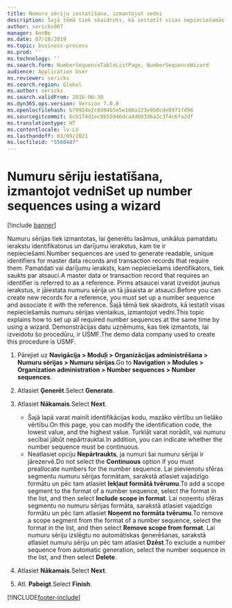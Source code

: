 ```yaml
---
title: Numuru sēriju iestatīšana, izmantojot vedni
description: Šajā tēmā tiek skaidrots, kā iestatīt visas nepieciešamās numuru sērijas vienlaikus, izmantojot vedni.
author: sericks007
manager: AnnBe
ms.date: 07/18/2019
ms.topic: business-process
ms.prod: ''
ms.technology: ''
ms.search.form: NumberSequenceTableListPage, NumberSequenceWizard
audience: Application User
ms.reviewer: sericks
ms.search.region: Global
ms.author: sericks
ms.search.validFrom: 2016-06-30
ms.dyn365.ops.version: Version 7.0.0
ms.openlocfilehash: b79924e2c8d94b5e5e160a123e9b0cde0971fd96
ms.sourcegitcommit: 6cb174d1ec8b55946dca4db03d6a3c3f4c6fa2df
ms.translationtype: HT
ms.contentlocale: lv-LV
ms.lasthandoff: 03/09/2021
ms.locfileid: "5560487"
---
```

# <a name="set-up-number-sequences-using-a-wizard"></a><span data-ttu-id="b819c-103">Numuru sēriju iestatīšana, izmantojot vedni</span><span class="sxs-lookup"><span data-stu-id="b819c-103">Set up number sequences using a wizard</span></span>

[!include [banner](../../includes/banner.md)]

<span data-ttu-id="b819c-104">Numuru sērijas tiek izmantotas, lai ģenerētu lasāmus, unikālus pamatdatu ierakstu identifikatorus un darījumu ierakstus, kam tie ir nepieciešami.</span><span class="sxs-lookup"><span data-stu-id="b819c-104">Number sequences are used to generate readable, unique identifiers for master data records and transaction records that require them.</span></span> <span data-ttu-id="b819c-105">Pamatdati vai darījumu ieraksts, kam nepieciešams identifikators, tiek saukts par atsauci.</span><span class="sxs-lookup"><span data-stu-id="b819c-105">A master data or transaction record that requires an identifier is referred to as a reference.</span></span> <span data-ttu-id="b819c-106">Pirms atsaucei varat izveidot jaunus ierakstus, ir jāiestata numuru sērija un tā jāsaista ar atsauci.</span><span class="sxs-lookup"><span data-stu-id="b819c-106">Before you can create new records for a reference, you must set up a number sequence and associate it with the reference.</span></span> <span data-ttu-id="b819c-107">Šajā tēmā tiek skaidrots, kā iestatīt visas nepieciešamās numuru sērijas vienlaikus, izmantojot vedni.</span><span class="sxs-lookup"><span data-stu-id="b819c-107">This topic explains how to set up all required number sequences at the same time by using a wizard.</span></span> <span data-ttu-id="b819c-108">Demonstrācijas datu uzņēmums, kas tiek izmantots, lai izveidotu šo procedūru, ir USMF.</span><span class="sxs-lookup"><span data-stu-id="b819c-108">The demo data company used to create this procedure is USMF.</span></span>

1. <span data-ttu-id="b819c-109">Pārejiet uz **Navigācija > Moduļi > Organizācijas administrēšana > Numuru sērijas > Numuru sērijas**.</span><span class="sxs-lookup"><span data-stu-id="b819c-109">Go to **Navigation > Modules > Organization administration > Number sequences > Number sequences**.</span></span>
2. <span data-ttu-id="b819c-110">Atlasiet **Ģenerēt**.</span><span class="sxs-lookup"><span data-stu-id="b819c-110">Select **Generate**.</span></span>
3. <span data-ttu-id="b819c-111">Atlasiet **Nākamais**.</span><span class="sxs-lookup"><span data-stu-id="b819c-111">Select **Next**.</span></span>

   - <span data-ttu-id="b819c-112">Šajā lapā varat mainīt identifikācijas kodu, mazāko vērtību un lielāko vērtību.</span><span class="sxs-lookup"><span data-stu-id="b819c-112">On this page, you can modify the identification code, the lowest value, and the highest value.</span></span> <span data-ttu-id="b819c-113">Turklāt varat norādīt, vai numuru secībai jābūt nepārtrauktai.</span><span class="sxs-lookup"><span data-stu-id="b819c-113">In addition, you can indicate whether the number sequence must be continuous.</span></span>   
   - <span data-ttu-id="b819c-114">Neatlasiet opciju **Nepārtraukts**, ja numuri šai numuru sērijai ir jārezervē.</span><span class="sxs-lookup"><span data-stu-id="b819c-114">Do not select the **Continuous** option if you must preallocate numbers for the number sequence.</span></span> <span data-ttu-id="b819c-115">Lai pievienotu sfēras segmentu numuru sērijas formātam, sarakstā atlasiet vajadzīgo formātu un pēc tam atlasiet **Iekļaut formātā tvērumu**.</span><span class="sxs-lookup"><span data-stu-id="b819c-115">To add a scope segment to the format of a number sequence, select the format in the list, and then select **Include scope in format**.</span></span> <span data-ttu-id="b819c-116">Lai noņemtu sfēras segmentu no numuru sērijas formāta, sarakstā atlasiet vajadzīgo formātu un pēc tam atlasiet **Noņemt no formāta tvērumu**.</span><span class="sxs-lookup"><span data-stu-id="b819c-116">To remove a scope segment from the format of a number sequence, select the format in the list, and then select **Remove scope from format**.</span></span> <span data-ttu-id="b819c-117">Lai numuru sēriju izslēgtu no automātiskas ģenerēšanas, sarakstā atlasiet numuru sēriju un pēc tam atlasiet **Dzēst**.</span><span class="sxs-lookup"><span data-stu-id="b819c-117">To exclude a number sequence from automatic generation, select the number sequence in the list, and then select **Delete**.</span></span>  

4. <span data-ttu-id="b819c-118">Atlasiet **Nākamais**.</span><span class="sxs-lookup"><span data-stu-id="b819c-118">Select **Next**.</span></span>
5. <span data-ttu-id="b819c-119">Atl. **Pabeigt**.</span><span class="sxs-lookup"><span data-stu-id="b819c-119">Select **Finish**.</span></span>



[!INCLUDE[footer-include](../../../../includes/footer-banner.md)]